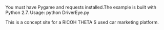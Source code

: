 You must have Pygame and requests installed.The example is built with Python 2.7.
Usage: python DriverEye.py

This is a concept site for a RICOH THETA S used car marketing platform.
